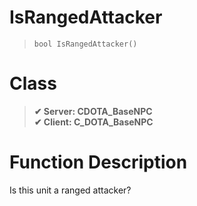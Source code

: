 # IsRangedAttacker
> `bool IsRangedAttacker()`
# Class
> __✔ Server: CDOTA_BaseNPC__  
> __✔ Client: C_DOTA_BaseNPC__  
# Function Description
Is this unit a ranged attacker?
